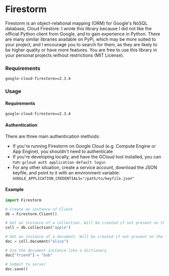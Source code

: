 # Firestorm
Firestorm is an object-relational mapping (ORM) for Google's NoSQL database, Cloud Firestore. I wrote this library
because I did not like the official Python client from Google, and to gain experience in Python. There are many
similar libraries available on PyPi, which may be more suited to your project, and I encourage you to search for them,
as they are likely to be higher quality or have more features. You are free to use this library in your personal 
projects without restrictions (MIT License).



### Requirements
```
google-cloud-firestore==2.3.4
```

### Usage
#### Requirements
```google-cloud-firestore==2.3.4```
#### Authentication
There are three main authentication methods:
* If you're running Firestorm on Google Cloud (e.g. Compute Engine or App Engine), you shouldn't need to authenticate
* If you're developing locally, and have the GCloud tool installed, you can run: `gcloud auth application-default login`
* For any other situation, create a service account, download the JSON keyfile, and point to it with an environment
variable: ```GOOGLE_APPLICATION_CREDENTIALS="/path/to/keyfile.json"```
#### Example

```python
import Firestorm

# Create an instance of Client
db = Firestorm.Client()

# Get an instance of a collection. Will be created if not present on the server
coll = db.collection("apple")

# Get an instance of a document. Will be created if not present on the server
doc = coll.document("alice")

# Use the document instance like a dictionary
doc["friend"] = "bob"

# Submit to server
doc.save()
```